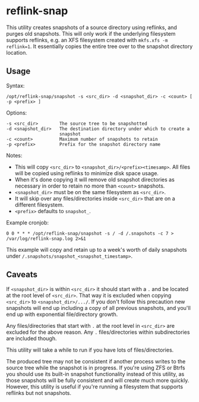 reflink-snap
============

This utility creates snapshots of a source directory using reflinks, and purges
old snapshots. This will only work if the underlying filesystem supports
reflinks, e.g. an XFS filesystem created with `mkfs.xfs -m reflink=1`. It
essentially copies the entire tree over to the snapshot directory location.


Usage
-----

Syntax:

    /opt/reflink-snap/snapshot -s <src_dir> -d <snapshot_dir> -c <count> [ -p <prefix> ]

Options:

    -s <src_dir>        The source tree to be snapshotted
    -d <snapshot_dir>   The destination directory under which to create a
                        snapshot
    -c <count>          Maximum number of snapshots to retain
    -p <prefix>         Prefix for the snapshot directory name

Notes:

* This will copy `<src_dir>` to `<snapshot_dir>/<prefix><timesamp>`. All files
  will be copied using reflinks to minimize disk space usage.
* When it's done copying it will remove old snapshot directories as necessary in
  order to retain no more than `<count>` snapshots.
* `<snapshot_dir>` must be on the same filesystem as `<src_dir>`.
* It will skip over any files/directories inside `<src_dir>` that are on a
  different filesystem.
* `<prefix>` defaults to `snapshot_`.

Example cronjob:

    0 0 * * * /opt/reflink-snap/snapshot -s / -d /.snapshots -c 7 > /var/log/reflink-snap.log 2>&1

This example will copy and retain up to a week's worth of daily snapshots under
`/.snapshots/snapshot_<snapshot_timestamp>`.


Caveats
-------

If `<snapshot_dir>` is within `<src_dir>` it should start with a `.` and be
located at the root level of `<src_dir>`. That way it is excluded when copying
`<src_dir>` to `<snapshot_dir>/.../`. If you don't follow this precaution
new snapshots will end up including a copy of all previous snapshots, and you'll
end up with exponential file/directory growth.

Any files/directories that start with `.` at the root level in `<src_dir>` are
excluded for the above reason. Any `.` files/directories within subdirectories
are included though.

This utility will take a while to run if you have lots of files/directories.

The produced tree may not be consistent if another process writes to the source
tree while the snapshot is in progress. If you're using ZFS or Btrfs you should
use its built-in snapshot functionality instead of this utility, as those
snapshots will be fully consistent and will create much more quickly. However,
this utility is useful if you're running a filesystem that supports reflinks but
not snapshots.
